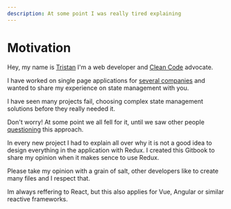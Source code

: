 ```yaml
---
description: At some point I was really tired explaining
---
```


# Motivation

Hey, my name is [Tristan](https://github.com/firsttris) I'm a web developer and [Clean Code](https://www.youtube.com/watch?v=UjhX2sVf0eg) advocate.

I have worked on single page applications for [several companies](https://firsttris.github.io/gatsby-cv/) and wanted to share my experience on state management with you.

I have seen many projects fail, choosing complex state management solutions before they really needed it.

Don't worry! At some point we all fell for it, until we saw other people [questioning](https://youtu.be/Q54YDGC_t3Y?t=357) this approach.

In every new project I had to explain all over why it is not a good idea to design everything in the application with Redux. I created this Gitbook to share my opinion when it makes sence to use Redux.

Please take my opinion with a grain of salt, other developers like to create many files and I respect that.

Im always reffering to React, but this also applies for Vue, Angular or similar reactive frameworks.

